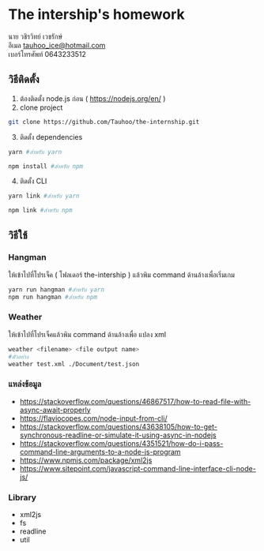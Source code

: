 # The intership's homework

นาย วชิรวิทย์ เวชรักษ์ <br/>
อีเมล tauhoo_ice@hotmail.com <br/>
เบอร์โทรศัพท์ 0643233512

## วิธีติดตั้ง

1. ต้องติดตั้ง node.js ก่อน ( https://nodejs.org/en/ )
2. clone project

```bash
git clone https://github.com/Tauhoo/the-internship.git
```

3. ติดตั้ง dependencies

```bash
yarn #สำหรับ yarn

npm install #สำหรับ npm
```

4. ติดตั้ง CLI

```bash
yarn link #สำหรับ yarn

npm link #สำหรับ npm
```

## วิธีใช้

### Hangman

ให้เข้าไปที่โปรเจ็ค ( โฟลเดอร์ the-intership ) แล้วพิม command ด้านล้างเพื่อเริ่มเกม

```bash
yarn run hangman #สำหรับ yarn
npm run hangman #สำหรับ npm
```

### Weather

ให้เข้าไปที่โปรเจ็คแล้วพิม command ด้านล้างเพื่อ แปลง xml

```bash
weather <filename> <file output name>
#ตัวอย่าง
weather test.xml ./Document/test.json
```

### แหล่งข้อมูล

- https://stackoverflow.com/questions/46867517/how-to-read-file-with-async-await-properly
- https://flaviocopes.com/node-input-from-cli/
- https://stackoverflow.com/questions/43638105/how-to-get-synchronous-readline-or-simulate-it-using-async-in-nodejs
- https://stackoverflow.com/questions/4351521/how-do-i-pass-command-line-arguments-to-a-node-js-program
- https://www.npmjs.com/package/xml2js
- https://www.sitepoint.com/javascript-command-line-interface-cli-node-js/

### Library

- xml2js
- fs
- readline
- util
